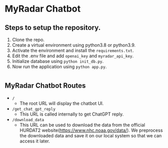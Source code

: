 # MyRadar Chatbot
## Steps to setup the repository.
1. Clone the repo.
2. Create a virtual environment using python3.8 or python3.9.
3. Activate the environment and install the `requirements.txt`.
4. Edit the .env file and add `openai_key` and `myradar_api_key`.
5. Initialize database using `python init_db.py`.
6. Now run the application using `python app.py`.

#

## MyRadar Chatbot Routes

- `/` 
    - The root URL will display the chatbot UI.
- `/get_chat_gpt_reply`
    - This URL is called internally to get ChatGPT reply.
- `/download_data`
    - This URL can be used to download the data from the official HURDAT2 website(https://www.nhc.noaa.gov/data/). We preprocess the downloaded data and save it on our local system so that we can access it later.

